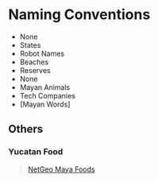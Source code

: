 # Naming Conventions

- None
- States
- Robot Names
- Beaches
- Reserves
- None
- Mayan Animals
- Tech Companies
- [Mayan Words]

## Others

### Yucatan Food

> [NetGeo Maya Foods](http://www.nationalgeographic.com/travel/top-10/maya-foods/)
